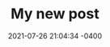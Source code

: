 ---
layout: post
title:  "My new post"
date:   2021-07-26 21:04:34 -0400
categories: jekyll update
summary: ""
---